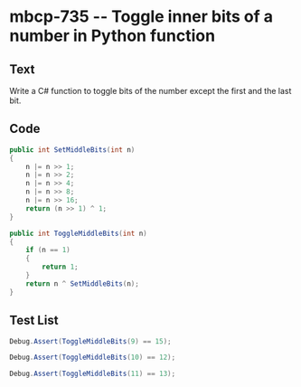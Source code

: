 # mbcp-735 -- Toggle inner bits of a number in Python function

## Text

Write a C# function to toggle bits of the number except the first and the last bit.

## Code

```csharp
public int SetMiddleBits(int n)  
{  
    n |= n >> 1;  
    n |= n >> 2;  
    n |= n >> 4;  
    n |= n >> 8;  
    n |= n >> 16;  
    return (n >> 1) ^ 1;  
}  

public int ToggleMiddleBits(int n)  
{  
    if (n == 1)  
    {  
        return 1;  
    }  
    return n ^ SetMiddleBits(n);  
}
```

## Test List

```csharp
Debug.Assert(ToggleMiddleBits(9) == 15);
```

```csharp
Debug.Assert(ToggleMiddleBits(10) == 12);
```

```csharp
Debug.Assert(ToggleMiddleBits(11) == 13);
```
